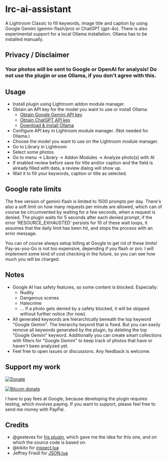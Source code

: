 # lrc-ai-assistant

A Lightroom Classic to fill keywords, image title and caption by using Google Gemini (gemini-flash/pro) or ChatGPT (gpt-4o). There is also experimental support for a local Ollama installation. Ollama has to be installed manually.

## Privacy / Disclaimer
### Your photos will be sent to Google or OpenAI for analysis! Do not use the plugin or use Ollama, if you don't agree with this.

## Usage
* Install plugin using Lightroom addon module manager.
* Obtain an API key for the model you want to use or install Ollama:
  * [Obtain Google Gemini API key](https://aistudio.google.com/app/apikey)
  * [Obtain ChatGPT API key](https://platform.openai.com/api-keys)
  * [Download & Install Ollama](https://ollama.com/download)
* Configure API key in Lightroom module manager. (Not needed for Ollama.)
* Choose the model you want to use on the Lightroom module manager.
* Go to Library in Lightroom
* Select some photos
* Go to menu -> Library -> Addon Modules -> Analyze photo(s) with AI
* If enabled review before save for title and/or caption and the field is already filled with data, a review dialog will show up.
* Wait it to fill your keywords, caption or title as selected.

## Google rate limits
The free version of gemini-flash is limited to 1500 prompts per day. 
There's also a soft limit on how many requests per minute are allowed, which can of course be circumvented by waiting for a few seconds, when a request is denied.
The plugin waits for 5 seconds after each denied prompt, if the error 'RESOURCE_EXHAUSTED' persists for 10 of these wait loops, it assumes that the daily limit has been hit, and stops the process with an error message. 

You can of course always setup billing at Google to get rid of these limits! Pay-as-you-Go is not too expensive, depending if you flash or pro.
I will implement some kind of cost checking in the future, so you can see how much you will be charged.


## Notes
* Google AI has safety features, so some content is blocked. Especially:
  * Nudity
  * Dangerous scenes
  * Hatecrime
  * ...
 If a photo gets denied by a safety blocked, it will be skipped without further notice (for now).
* All generated keywords are hierarchically beneath the top keyword "Google Gemini". The hierarchy beyond that is fixed.
  But you can easily remove all keywords generated by the plugin, by deleting the top "Google Gemini" keyword.
  Additionally you can create smart collections with filters for "Google Gemini" to keep track of photos that have or haven't been analyzed yet.
* Feel free to open issues or discussions. Any feedback is welcome.

## Support my work
[![Donate](https://img.shields.io/badge/Donate-PayPal-green.svg)](https://www.paypal.com/donate/?hosted_button_id=2LL4K9LN5CFA6)

[![Bitcoin donate](https://bitcoli.com/img/logo-20.png)](https://bitcoli.com/donate/boandlk)

I have to pay fees at Google, because developing the plugin requires testing, which involves paying. If you want to support, please feel free to send me money with PayPal.

## Credits
* @gesteves for [his plugin](https://github.com/gesteves/lightroom-alt-text-plugin), which gave me the idea for this one, and on which the source code is based on.
* @kikito for [inspect.lua](http://github.com/kikito/inspect.lua)
* Jeffrey Friedl for [JSON.lua](http://regex.info/blog/lua/json)
